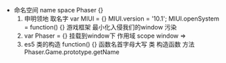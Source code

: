 - 命名空间  name space 
    Phaser      {}  
    1. 申明领地
    取名字  var MIUI = {}
    MIUI.version = '10.1';
    MIUI.openSystem = function() {}
    游戏框架 最小化入侵我们的window
    污染
    2. var Phaser = {}  挂载到window下 作用域  scope
    window =>
    3. es5 类的构造  function() {}
    函数名首字母大写 类 构造函数
    方法 Phaser.Game.prototype.getName